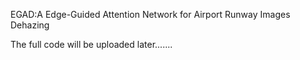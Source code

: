 EGAD:A Edge-Guided Attention Network for Airport Runway Images Dehazing

The full code will be uploaded later.......
